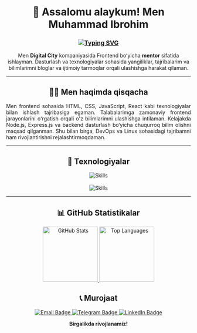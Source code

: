 <div align="center">

  <h1>👋 Assalomu alaykum! Men Muhammad Ibrohim</h1>
  <h3>
    <a href="https://git.io/typing-svg">
      <img src="https://readme-typing-svg.demolab.com?font=Fira+Code&weight=600&pause=1500&color=00BFFF&random=true&width=435&lines=Frontend+Dasturchi+%7C+React+%26+Next.js+Mutaxassisi;" alt="Typing SVG" />
    </a>
  </h3>
  
  <p align="center" style="max-width: 600px; margin: 0 auto;"> 
    Men <b>Digital City</b> kompaniyasida Frontend boʻyicha <b>mentor</b> sifatida ishlayman.  
    Dasturlash va texnologiyalar sohasida yangiliklar, tajribalarim va bilimlarimni bloglar va ijtimoiy tarmoqlar orqali ulashishga harakat qilaman.
  </p>

  ---

  <h2>🧑‍💻 Men haqimda qisqacha</h2>
  
  <p align="justify" style="max-width: 600px; margin: 0 auto;">
    Men frontend sohasida HTML, CSS, JavaScript, React kabi texnologiyalar bilan ishlash tajribasiga egaman. Talabalarimga zamonaviy frontend jarayonlarini oʻrgatish orqali o'z bilimlarimni ulashishga intilaman. Kelajakda Node.js, Express.js va backend dasturlash bo‘yicha chuqurroq bilim olishni maqsad qilganman. Shu bilan birga, DevOps va Linux sohasidagi tajribamni ham rivojlantirishni rejalashtirmoqdaman.
  </p>

  ---

  <h2>🧰 Texnologiyalar</h2>
  
  <!-- 1-qator -->
  <img align="center" src="https://skillicons.dev/icons?i=html,css,sass,bootstrap,tailwind,js,ts,python,react," alt="Skills" />
  <br/><br/>
  <!-- 2-qator -->
  <img align="center" src="https://skillicons.dev/icons?i=nextjs,redux,jquery,figma,vscode" alt="Skills" />

  ---

  <h2>📊 GitHub Statistikalar</h2>
  
  <div align="center">
    <!-- Asosiy GitHub statistikalar -->
    <a href="https://github-readme-stats.vercel.app/api?username=MuhammadIbrohim-dev&theme=radical&count_private=true&hide_border=true">
      <img src="https://github-readme-stats.vercel.app/api?username=MuhammadIbrohim-dev&theme=radical&count_private=true&hide_border=true" height="150" alt="GitHub Stats" />
    </a>
    <!-- Top Languages -->
    <a href="https://github-readme-stats.vercel.app/api/top-langs/?username=MuhammadIbrohim-dev&layout=compact&theme=radical&count_private=true&hide_border=true">
      <img src="https://github-readme-stats.vercel.app/api/top-langs/?username=MuhammadIbrohim-dev&layout=compact&theme=radical&count_private=true&hide_border=true" height="150" alt="Top Languages" />
    </a>
  </div>

  <h2>📞 Murojaat</h2>

  <p>
    <a href="mailto:ibrohimdev01@gmail.com">
      <img src="https://img.shields.io/badge/Email-ibrohimdev01%40gmail.com-red?style=for-the-badge&logo=gmail&logoColor=white" alt="Email Badge"/>
    </a>
    <a href="https://t.me/Muhammad_IbrohimDev">
      <img src="https://img.shields.io/badge/Telegram-%40Muhammad__IbrohimDev-0088CC?style=for-the-badge&logo=telegram&logoColor=white" alt="Telegram Badge"/>
    </a>
    <a href="https://www.linkedin.com/in/muhammad-ibrohimdev/">
      <img src="https://img.shields.io/badge/LinkedIn-Muhammad%20Ibrohim-0077B5?style=for-the-badge&logo=linkedin&logoColor=white" alt="LinkedIn Badge"/>
    </a>
  </p>
  
  <strong>Birgalikda rivojlanamiz!</strong>

</div>
